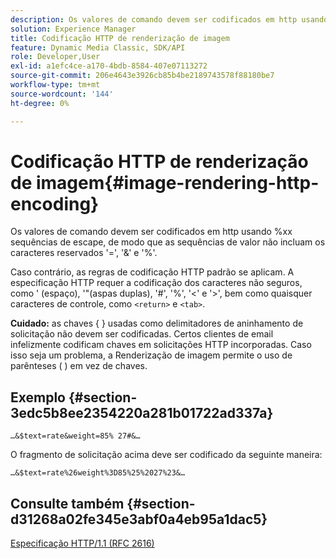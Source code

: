 ```yaml
---
description: Os valores de comando devem ser codificados em http usando %xx sequências de escape, de modo que as sequências de valor não incluam os caracteres reservados '=', '&' e '%'.
solution: Experience Manager
title: Codificação HTTP de renderização de imagem
feature: Dynamic Media Classic, SDK/API
role: Developer,User
exl-id: a1efc4ce-a170-4bdb-8584-407e07113272
source-git-commit: 206e4643e3926cb85b4be2189743578f88180be7
workflow-type: tm+mt
source-wordcount: '144'
ht-degree: 0%

---
```


# Codificação HTTP de renderização de imagem{#image-rendering-http-encoding}

Os valores de comando devem ser codificados em http usando %xx sequências de escape, de modo que as sequências de valor não incluam os caracteres reservados &#39;=&#39;, &#39;&amp;&#39; e &#39;%&#39;.

Caso contrário, as regras de codificação HTTP padrão se aplicam. A especificação HTTP requer a codificação dos caracteres não seguros, como &#39; (espaço), &#39;&quot;(aspas duplas), &#39;#&#39;, &#39;%&#39;, &#39;&lt;&#39; e &#39;>&#39;, bem como quaisquer caracteres de controle, como `<return>` e `<tab>`.

**Cuidado:** as chaves { } usadas como delimitadores de aninhamento de solicitação não devem ser codificadas. Certos clientes de email infelizmente codificam chaves em solicitações HTTP incorporadas. Caso isso seja um problema, a Renderização de imagem permite o uso de parênteses ( ) em vez de chaves.

## Exemplo {#section-3edc5b8ee2354220a281b01722ad337a}

`…&$text=rate&weight=85% 27#&…`

O fragmento de solicitação acima deve ser codificado da seguinte maneira:

`…&$text=rate%26weight%3D85%25%2027%23&…`

## Consulte também {#section-d31268a02fe345e3abf0a4eb95a1dac5}

[Especificação HTTP/1.1 (RFC 2616)](https://www.w3.org/Protocols/rfc2616/rfc2616.html)
